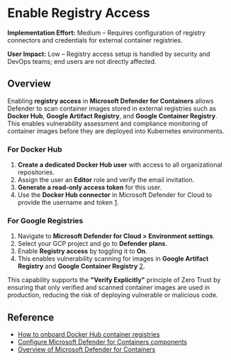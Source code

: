 # Enable Registry Access

**Implementation Effort:** Medium – Requires configuration of registry connectors and credentials for external container registries.

**User Impact:** Low – Registry access setup is handled by security and DevOps teams; end users are not directly affected.

## Overview

Enabling **registry access** in **Microsoft Defender for Containers** allows Defender to scan container images stored in external registries such as **Docker Hub**, **Google Artifact Registry**, and **Google Container Registry**. This enables vulnerability assessment and compliance monitoring of container images before they are deployed into Kubernetes environments.

### For Docker Hub

1. **Create a dedicated Docker Hub user** with access to all organizational repositories.
2. Assign the user an **Editor** role and verify the email invitation.
3. **Generate a read-only access token** for this user.
4. Use the **Docker Hub connector** in Microsoft Defender for Cloud to provide the username and token [1](https://learn.microsoft.com/en-us/azure/defender-for-cloud/defender-for-containers-enable-external-registry-for-docker-hub).

### For Google Registries

1. Navigate to **Microsoft Defender for Cloud > Environment settings**.
2. Select your GCP project and go to **Defender plans**.
3. Enable **Registry access** by toggling it to **On**.
4. This enables vulnerability scanning for images in **Google Artifact Registry** and **Google Container Registry** [2](https://learn.microsoft.com/en-us/azure/defender-for-cloud/defender-for-containers-enable).

This capability supports the **"Verify Explicitly"** principle of Zero Trust by ensuring that only verified and scanned container images are used in production, reducing the risk of deploying vulnerable or malicious code.

## Reference

- [How to onboard Docker Hub container registries](https://learn.microsoft.com/en-us/azure/defender-for-cloud/defender-for-containers-enable-external-registry-for-docker-hub)  
- [Configure Microsoft Defender for Containers components](https://learn.microsoft.com/en-us/azure/defender-for-cloud/defender-for-containers-enable)  
- [Overview of Microsoft Defender for Containers](https://learn.microsoft.com/en-us/azure/defender-for-cloud/defender-for-containers-introduction)
